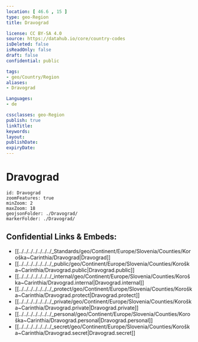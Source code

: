 ```yaml
---
location: [ 46.6 , 15 ] 
type: geo-Region
title: Dravograd

license: CC BY-SA 4.0
source: https://datahub.io/core/country-codes
isDeleted: false
isReadOnly: false
draft: false
confidential: public

tags:
- geo/Country/Region
aliases:
- Dravograd

Languages:
- de

cssclasses: geo-Region
publish: true
linkTitle: 
keywords: 
layout: 
publishDate: 
expiryDate: 
---
```


# Dravograd

```leaflet
id: Dravograd
zoomFeatures: true 
minZoom: 2 
maxZoom: 18
geojsonFolder: ./Dravograd/
markerFolder: ./Dravograd/
```


## Confidential Links & Embeds: 
- [[../../../../../../../_Standards/geo/Continent/Europe/Slovenia/Counties/Koroška~Carinthia/Dravograd|Dravograd]] 
- [[../../../../../../../_public/geo/Continent/Europe/Slovenia/Counties/Koroška~Carinthia/Dravograd.public|Dravograd.public]] 
- [[../../../../../../../_internal/geo/Continent/Europe/Slovenia/Counties/Koroška~Carinthia/Dravograd.internal|Dravograd.internal]] 
- [[../../../../../../../_protect/geo/Continent/Europe/Slovenia/Counties/Koroška~Carinthia/Dravograd.protect|Dravograd.protect]] 
- [[../../../../../../../_private/geo/Continent/Europe/Slovenia/Counties/Koroška~Carinthia/Dravograd.private|Dravograd.private]] 
- [[../../../../../../../_personal/geo/Continent/Europe/Slovenia/Counties/Koroška~Carinthia/Dravograd.personal|Dravograd.personal]] 
- [[../../../../../../../_secret/geo/Continent/Europe/Slovenia/Counties/Koroška~Carinthia/Dravograd.secret|Dravograd.secret]] 

